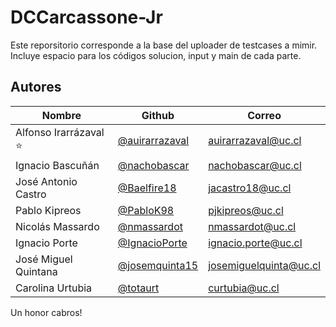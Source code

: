 # DCCarcassone-Jr

Este reporsitorio corresponde a la base del uploader de testcases a mimir. Incluye espacio para los códigos solucion, input y main de cada parte.


## Autores

| Nombre | Github | Correo |
| --- | --- | --- |
| Alfonso Irarrázaval ⭐ | [@auirarrazaval](https://github.com/auirarrazaval) | auirarrazaval@uc.cl |
| Ignacio Bascuñán | [@nachobascar](https://github.com/nachobascar)  | nachobascar@uc.cl |
| José Antonio Castro | [@Baelfire18](https://github.com/Baelfire18) | jacastro18@uc.cl |
| Pablo Kipreos | [@PabloK98](https://github.com/PabloK98) | pjkipreos@uc.cl |
| Nicolás Massardo | [@nmassardot](https://github.com/nmassardot) | nmassardot@uc.cl |
| Ignacio Porte | [@IgnacioPorte](https://github.com/IgnacioPorte) | ignacio.porte@uc.cl | 
| José Miguel Quintana | [@josemquinta15](https://github.com/josemquinta15) | josemiguelquinta@uc.cl |
| Carolina Urtubia | [@totaurt ](https://github.com/totaurt ) | curtubia@uc.cl |

Un honor cabros!

